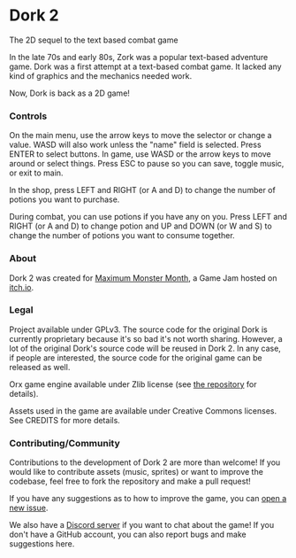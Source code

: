 # Dork 2
The 2D sequel to the text based combat game

In the late 70s and early 80s, Zork was a popular text-based adventure game. Dork was a first attempt at a text-based combat game. It lacked any kind of graphics and the mechanics needed work.

Now, Dork is back as a 2D game!

### Controls
On the main menu, use the arrow keys to move the selector or change a value. WASD will also work unless the "name" field is selected. Press ENTER to select buttons. In game, use WASD or the arrow keys to move around or select things. Press ESC to pause so you can save, toggle music, or exit to main.

In the shop, press LEFT and RIGHT (or A and D) to change the number of potions you want to purchase.

During combat, you can use potions if you have any on you. Press LEFT and RIGHT (or A and D) to change potion and UP and DOWN (or W and S) to change the number of potions you want to consume together.

### About

Dork 2 was created for [Maximum Monster Month](https://itch.io/jam/maximum-monster-month), a Game Jam hosted on [itch.io](https://itch.io).

### Legal

Project available under GPLv3. The source code for the original Dork is currently proprietary because it's so bad it's not worth sharing. However, a lot of the original Dork's source code will be reused in Dork 2. In any case, if people are interested, the source code for the original game can be released as well.

Orx game engine available under Zlib license (see [the repository](https://github.com/orx/orx) for details).

Assets used in the game are available under Creative Commons licenses. See CREDITS for more details.

### Contributing/Community

Contributions to the development of Dork 2 are more than welcome! If you would like to contribute assets (music, sprites) or want to improve the codebase, feel free to fork the repository and make a pull request!

If you have any suggestions as to how to improve the game, you can [open a new issue](
https://github.com/Arc676/Dork-2/issues/new).

We also have a [Discord server](
https://discord.gg/3e4gxBx) if you want to chat about the game! If you don't have a GitHub account, you can also report bugs and make suggestions here.
